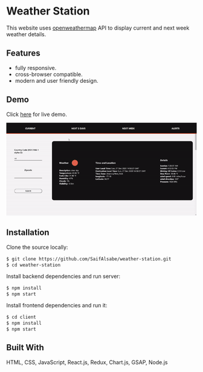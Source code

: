# Weather Station

This website uses [openweathermap](https://openweathermap.org/) API to display current and next week weather details.
  
## Features
* fully responsive.
* cross-browser compatible.
* modern and user friendly design.

## Demo 

Click [here](https://weather-station-api-app.herokuapp.com/) for live demo.

![](demo/demo.gif)


## Installation

Clone the source locally:
```
$ git clone https://github.com/SaifAlsabe/weather-station.git
$ cd weather-station
```

Install backend dependencies and run server:
```
$ npm install
$ npm start
```

Install frontend dependencies and run it:
```
$ cd client
$ npm install
$ npm start
```

## Built With

HTML, CSS, JavaScript, React.js, Redux, Chart.js, GSAP, Node.js